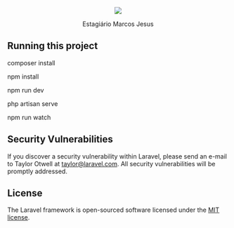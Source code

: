 <p align="center"><img src="https://laravel.com/assets/img/components/logo-laravel.svg"></p>

<p align="center">
    Estagiário Marcos Jesus
</p>

## Running this project

composer install

npm install

npm run dev

php artisan serve 

npm run watch


## Security Vulnerabilities

If you discover a security vulnerability within Laravel, please send an e-mail to Taylor Otwell at taylor@laravel.com. All security vulnerabilities will be promptly addressed.

## License

The Laravel framework is open-sourced software licensed under the [MIT license](http://opensource.org/licenses/MIT).
